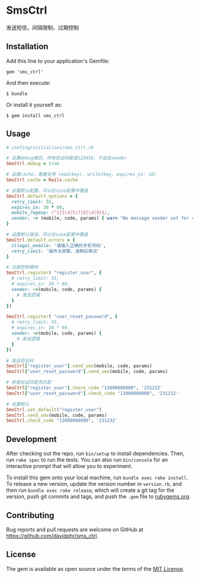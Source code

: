 # SmsCtrl

发送短信，间隔限制，过期控制

## Installation

Add this line to your application's Gemfile:


	gem 'sms_ctrl'


And then execute:

    $ bundle

Or install it yourself as:

    $ gem install sms_ctrl

## Usage

```ruby
# confing/initializes/sms_ctrl.rb

# 设置debug模式，所有验证码都是123456，不会走sender
SmsCtrl.debug = true

# 设置cache，需要支持 read(key), write(key, expires_in: 10)
SmsCtrl.cache = Rails.cache

# 设置默认配置，可以在case配置中覆盖
SmsCtrl.default_options = {
  retry_limit: 55,
  expires_in: 30 * 60,
  mobile_regexp: /^1[3|4|5|7|8]\d{9}$/,
  sender: -> (mobile, code, params) { warn "No message sender set for case #{@name}" },
}

# 设置默认错误，可以在case配置中覆盖
SmsCtrl.default_errors = {
  illegal_mobile: '请输入正确的手机号码',
  retry_limit: '操作太频繁，请稍后再试'
}

# 注册控制模块
SmsCtrl.register( "register_user", {
  # retry_limit: 55,
  # expires_in: 30 * 60,
  sender: ->(mobile, code, params) {
    # 发送逻辑
  }
})

SmsCtrl.register( "user_reset_password", {
  # retry_limit: 55,
  # expires_in: 30 * 60,
  sender: ->(mobile, code, params) {
    # 发送逻辑
  }
})

# 发送验证码
SmsCtrl["register_user"].send_sms(mobile, code, params)
SmsCtrl["user_reset_password"].send_sms(mobile, code, params)

# 检查验证码是否匹配
SmsCtrl["register_user"].check_code "13000000000", '231232'
SmsCtrl["user_reset_password"].check_code "13000000000", '231232'

# 设置默认
SmsCtrl.set_default("register_user")
SmsCtrl.send_sms(mobile, code, params)
SmsCtrl.check_code "13000000000", '231232'

```

## Development

After checking out the repo, run `bin/setup` to install dependencies. Then, run `rake spec` to run the tests. You can also run `bin/console` for an interactive prompt that will allow you to experiment.

To install this gem onto your local machine, run `bundle exec rake install`. To release a new version, update the version number in `version.rb`, and then run `bundle exec rake release`, which will create a git tag for the version, push git commits and tags, and push the `.gem` file to [rubygems.org](https://rubygems.org).

## Contributing

Bug reports and pull requests are welcome on GitHub at https://github.com/davidqhr/sms_ctrl.


## License

The gem is available as open source under the terms of the [MIT License](http://opensource.org/licenses/MIT).

